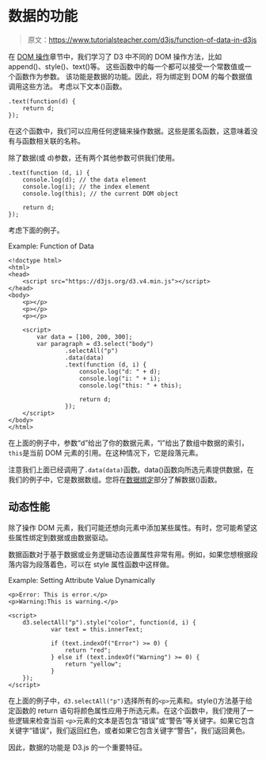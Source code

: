# 数据的功能

> 原文：<https://www.tutorialsteacher.com/d3js/function-of-data-in-d3js>

在 [DOM 操作](/d3js/dom-manipulation-using-d3js)章节中，我们学习了 D3 中不同的 DOM 操作方法，比如 append()、style()、text()等。 这些函数中的每一个都可以接受一个常数值或一个函数作为参数。 该功能是数据的功能。因此，将为绑定到 DOM 的每个数据值调用这些方法。 考虑以下文本()函数。

```
.text(function(d) {
    return d;
}); 
```

在这个函数中，我们可以应用任何逻辑来操作数据。这些是匿名函数，这意味着没有与函数相关联的名称。

除了数据(或 d)参数，还有两个其他参数可供我们使用。

```
.text(function (d, i) {
    console.log(d); // the data element
    console.log(i); // the index element
    console.log(this); // the current DOM object

    return d;
}); 
```

考虑下面的例子。

Example: Function of Data

```
<!doctype html>
<html>
<head>
    <script src="https://d3js.org/d3.v4.min.js"></script>
</head>
<body>
    <p></p>
    <p></p>
    <p></p>

    <script>
        var data = [100, 200, 300];
        var paragraph = d3.select("body")
                .selectAll("p")
                .data(data)
                .text(function (d, i) {
                    console.log("d: " + d);
                    console.log("i: " + i);
                    console.log("this: " + this);

                    return d;
                });
    </script>
</body>
</html>
```

在上面的例子中，参数“d”给出了你的数据元素，“I”给出了数组中数据的索引，`this`是当前 DOM 元素的引用。在这种情况下，它是段落元素。

注意我们上面已经调用了`.data(data)`函数。data()函数向所选元素提供数据，在我们的例子中，它是数据数组。您将在[数据绑定](/d3js/data-binding-in-d3js "Data Binding in D3.js")部分了解数据()函数。

## 动态性能

除了操作 DOM 元素，我们可能还想向元素中添加某些属性。有时，您可能希望这些属性绑定到数据或由数据驱动。

数据函数对于基于数据或业务逻辑动态设置属性非常有用。例如，如果您想根据段落内容为段落着色，可以在 style 属性函数中这样做。

Example: Setting Attribute Value Dynamically

```
<p>Error: This is error.</p>
<p>Warning:This is warning.</p>

<script>
    d3.selectAll("p").style("color", function(d, i) {
            var text = this.innerText;

            if (text.indexOf("Error") >= 0) {
                return "red";
            } else if (text.indexOf("Warning") >= 0) {
                return "yellow";
            }
    });
</script> 
```

在上面的例子中，`d3.selectAll("p")`选择所有的`<p>`元素和。style()方法基于给定函数的 return 语句将颜色属性应用于所选元素。在这个函数中，我们使用了一些逻辑来检查当前 `<p>`元素的文本是否包含“错误”或“警告”等关键字。如果它包含关键字“错误”，我们返回红色，或者如果它包含关键字“警告”，我们返回黄色。

因此，数据的功能是 D3.js 的一个重要特征。